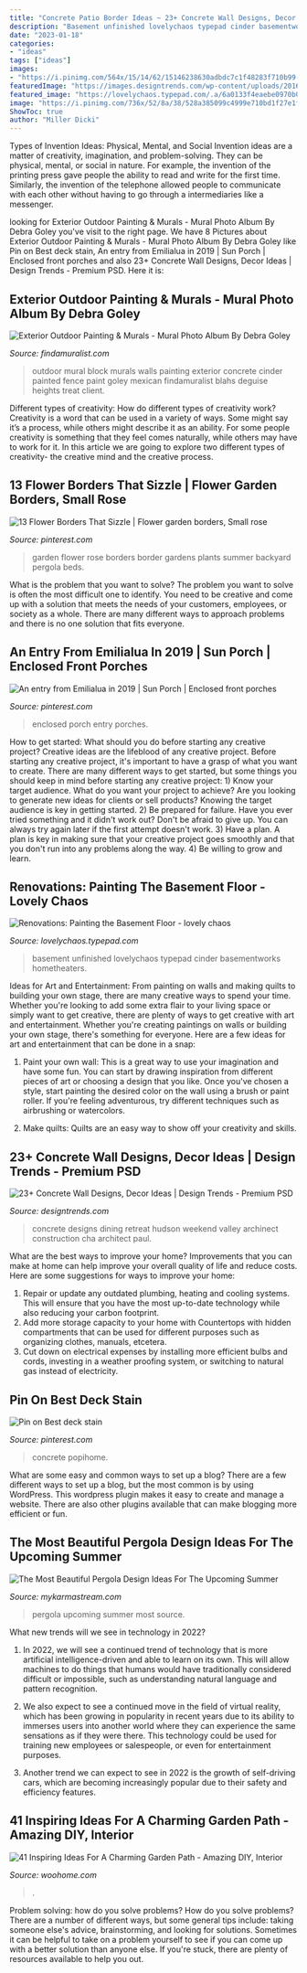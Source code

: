 ```yaml
---
title: "Concrete Patio Border Ideas ~ 23+ Concrete Wall Designs, Decor Ideas"
description: "Basement unfinished lovelychaos typepad cinder basementworks hometheaters"
date: "2023-01-18"
categories:
- "ideas"
tags: ["ideas"]
images:
- "https://i.pinimg.com/564x/15/14/62/15146238630adbdc7c1f48283f710b99--enclosed-front-porches-back-porches.jpg?b=t"
featuredImage: "https://images.designtrends.com/wp-content/uploads/2016/03/21110226/Dining-Room-Concrete-Wall.jpeg"
featured_image: "https://lovelychaos.typepad.com/.a/6a0133f4eaebe0970b014e8c512d8f970d-600wi"
image: "https://i.pinimg.com/736x/52/8a/38/528a385099c4999e710bd1f27e1fa0a7.jpg"
ShowToc: true
author: "Miller Dicki"
---
```



Types of Invention Ideas: Physical, Mental, and Social
Invention ideas are a matter of creativity, imagination, and problem-solving. They can be physical, mental, or social in nature. For example, the invention of the printing press gave people the ability to read and write for the first time. Similarly, the invention of the telephone allowed people to communicate with each other without having to go through a intermediaries like a messenger.

	

		
looking for Exterior Outdoor Painting &amp; Murals - Mural Photo Album By Debra Goley you've visit to the right page. We have 8 Pictures about Exterior Outdoor Painting &amp; Murals - Mural Photo Album By Debra Goley like Pin on Best deck stain, An entry from Emilialua in 2019 | Sun Porch | Enclosed front porches and also 23+ Concrete Wall Designs, Decor Ideas | Design Trends - Premium PSD. Here it is:
		
    
## Exterior Outdoor Painting &amp; Murals - Mural Photo Album By Debra Goley

<img loading=lazy src="https://www.findamuralist.com/photos/main/1281-6-goley-outdoor-mural.jpg" onerror="this.onerror=null;this.src='https://tse2.mm.bing.net/th?id=OIP.7VTPpDn-UYLUPz8dGRnWywHaJ4&amp;pid=15.1';" alt="Exterior Outdoor Painting &amp; Murals - Mural Photo Album By Debra Goley">

_Source: findamuralist.com_

>outdoor mural block murals walls painting exterior concrete cinder painted fence paint goley mexican findamuralist blahs deguise heights treat client. 

	

Different types of creativity: How do different types of creativity work?
Creativity is a word that can be used in a variety of ways. Some might say it’s a process, while others might describe it as an ability. For some people creativity is something that they feel comes naturally, while others may have to work for it. In this article we are going to explore two different types of creativity- the creative mind and the creative process.

    
## 13 Flower Borders That Sizzle | Flower Garden Borders, Small Rose

<img loading=lazy src="https://i.pinimg.com/736x/f3/dd/17/f3dd17d8b8f4938c801d346012726dc1.jpg" onerror="this.onerror=null;this.src='https://tse3.mm.bing.net/th?id=OIP.0ZDWv77IgLyrfnFsPV7QbgHaKC&amp;pid=15.1';" alt="13 Flower Borders That Sizzle | Flower garden borders, Small rose">

_Source: pinterest.com_

>garden flower rose borders border gardens plants summer backyard pergola beds. 

	

What is the problem that you want to solve?
The problem you want to solve is often the most difficult one to identify. You need to be creative and come up with a solution that meets the needs of your customers, employees, or society as a whole. There are many different ways to approach problems and there is no one solution that fits everyone.

    
## An Entry From Emilialua In 2019 | Sun Porch | Enclosed Front Porches

<img loading=lazy src="https://i.pinimg.com/564x/15/14/62/15146238630adbdc7c1f48283f710b99--enclosed-front-porches-back-porches.jpg?b=t" onerror="this.onerror=null;this.src='https://tse1.mm.bing.net/th?id=OIP.KKs4Soai495Z_sxRgYelcQHaJ4&amp;pid=15.1';" alt="An entry from Emilialua in 2019 | Sun Porch | Enclosed front porches">

_Source: pinterest.com_

>enclosed porch entry porches. 

	

How to get started: What should you do before starting any creative project?
Creative ideas are the lifeblood of any creative project. Before starting any creative project, it's important to have a grasp of what you want to create. There are many different ways to get started, but some things you should keep in mind before starting any creative project: 1) Know your target audience. What do you want your project to achieve? Are you looking to generate new ideas for clients or sell products? Knowing the target audience is key in getting started. 2) Be prepared for failure. Have you ever tried something and it didn't work out? Don't be afraid to give up. You can always try again later if the first attempt doesn't work. 3) Have a plan. A plan is key in making sure that your creative project goes smoothly and that you don't run into any problems along the way. 4) Be willing to grow and learn.

    
## Renovations: Painting The Basement Floor - Lovely Chaos

<img loading=lazy src="https://lovelychaos.typepad.com/.a/6a0133f4eaebe0970b014e8c512d8f970d-600wi" onerror="this.onerror=null;this.src='https://tse2.mm.bing.net/th?id=OIP.rGa0StL2sZ8r_DAm74O8PQHaLE&amp;pid=15.1';" alt="Renovations: Painting the Basement Floor - lovely chaos">

_Source: lovelychaos.typepad.com_

>basement unfinished lovelychaos typepad cinder basementworks hometheaters. 

	

Ideas for Art and Entertainment: From painting on walls and making quilts to building your own stage, there are many creative ways to spend your time.
Whether you're looking to add some extra flair to your living space or simply want to get creative, there are plenty of ways to get creative with art and entertainment. Whether you're creating paintings on walls or building your own stage, there's something for everyone. Here are a few ideas for art and entertainment that can be done in a snap:
1. Paint your own wall: This is a great way to use your imagination and have some fun. You can start by drawing inspiration from different pieces of art or choosing a design that you like. Once you've chosen a style, start painting the desired color on the wall using a brush or paint roller. If you're feeling adventurous, try different techniques such as airbrushing or watercolors.

2. Make quilts: Quilts are an easy way to show off your creativity and skills.

    
## 23+ Concrete Wall Designs, Decor Ideas | Design Trends - Premium PSD

<img loading=lazy src="https://images.designtrends.com/wp-content/uploads/2016/03/21110226/Dining-Room-Concrete-Wall.jpeg" onerror="this.onerror=null;this.src='https://tse3.mm.bing.net/th?id=OIP.wUCInLWd9QQE6rH_2xio9AHaJ4&amp;pid=15.1';" alt="23+ Concrete Wall Designs, Decor Ideas | Design Trends - Premium PSD">

_Source: designtrends.com_

>concrete designs dining retreat hudson weekend valley archinect construction cha architect paul. 

	

What are the best ways to improve your home?
Improvements that you can make at home can help improve your overall quality of life and reduce costs. Here are some suggestions for ways to improve your home: 
1. Repair or update any outdated plumbing, heating and cooling systems. This will ensure that you have the most up-to-date technology while also reducing your carbon footprint. 
2. Add more storage capacity to your home with Countertops with hidden compartments that can be used for different purposes such as organizing clothes, manuals, etcetera. 
3. Cut down on electrical expenses by installing more efficient bulbs and cords, investing in a weather proofing system, or switching to natural gas instead of electricity. 

    
## Pin On Best Deck Stain

<img loading=lazy src="https://i.pinimg.com/736x/52/8a/38/528a385099c4999e710bd1f27e1fa0a7.jpg" onerror="this.onerror=null;this.src='https://tse3.mm.bing.net/th?id=OIP.inHHs3cetoafExNdFFddnQHaNK&amp;pid=15.1';" alt="Pin on Best deck stain">

_Source: pinterest.com_

>concrete popihome. 

	

What are some easy and common ways to set up a blog?
There are a few different ways to set up a blog, but the most common is by using WordPress. This wordpress plugin makes it easy to create and manage a website. There are also other plugins available that can make blogging more efficient or fun.

    
## The Most Beautiful Pergola Design Ideas For The Upcoming Summer

<img loading=lazy src="https://mykarmastream.com/wp-content/uploads/2017/06/pergola-9.jpg" onerror="this.onerror=null;this.src='https://tse3.mm.bing.net/th?id=OIP.JOVGOdRfBCvJDHWfuUO3IQHaKW&amp;pid=15.1';" alt="The Most Beautiful Pergola Design Ideas For The Upcoming Summer">

_Source: mykarmastream.com_

>pergola upcoming summer most source. 

	

What new trends will we see in technology in 2022?
1. In 2022, we will see a continued trend of technology that is more artificial intelligence-driven and able to learn on its own. This will allow machines to do things that humans would have traditionally considered difficult or impossible, such as understanding natural language and pattern recognition.
2. We also expect to see a continued move in the field of virtual reality, which has been growing in popularity in recent years due to its ability to immerses users into another world where they can experience the same sensations as if they were there. This technology could be used for training new employees or salespeople, or even for entertainment purposes.

3. Another trend we can expect to see in 2022 is the growth of self-driving cars, which are becoming increasingly popular due to their safety and efficiency features.

    
## 41 Inspiring Ideas For A Charming Garden Path - Amazing DIY, Interior

<img loading=lazy src="https://www.woohome.com/wp-content/uploads/2014/07/garden-walkway-ideas-19.jpg" onerror="this.onerror=null;this.src='https://tse3.mm.bing.net/th?id=OIP.E8RIcpqsn0pqghSajUqeeAHaMS&amp;pid=15.1';" alt="41 Inspiring Ideas For A Charming Garden Path - Amazing DIY, Interior">

_Source: woohome.com_

>. 

	

Problem solving: how do you solve problems?
How do you solve problems? There are a number of different ways, but some general tips include: taking someone else's advice, brainstorming, and looking for solutions. Sometimes it can be helpful to take on a problem yourself to see if you can come up with a better solution than anyone else. If you're stuck, there are plenty of resources available to help you out.

